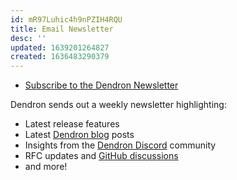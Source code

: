 ```yaml
---
id: mR97Luhic4h9nPZIH4RQU
title: Email Newsletter
desc: ''
updated: 1639201264827
created: 1636483290379
---
```


- [Subscribe to the Dendron Newsletter](https://buttondown.email/dendron)

Dendron sends out a weekly newsletter highlighting:
- Latest release features
- Latest [Dendron blog](https://blog.dendron.so) posts
- Insights from the [Dendron Discord](https://link.dendron.so/discord) community
- RFC updates and [GitHub discussions](https://github.com/dendronhq/dendron/discussions)
- and more!